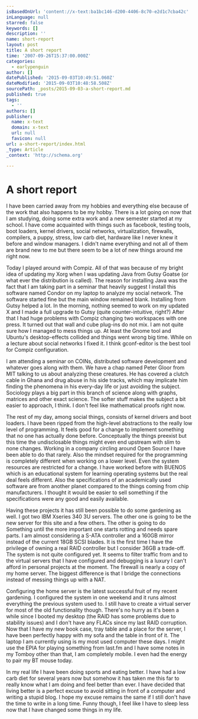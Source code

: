 ```yaml
---
isBasedOnUrl: 'content://x-text:ba1bc146-d200-4406-8c70-e2d1c7cba42c'
inLanguage: null
starred: false
keywords: []
description: ''
name: short-report
layout: post
title: A short report
time: '2007-09-26T15:37:00.000Z'
categories:
  - earlypenguin
author: []
datePublished: '2015-09-03T10:49:51.060Z'
dateModified: '2015-09-03T10:48:58.508Z'
sourcePath: _posts/2015-09-03-a-short-report.md
published: true
tags:
  - ''
authors: []
publisher:
  name: x-text
  domain: x-text
  url: null
  favicon: null
url: a-short-report/index.html
_type: Article
_context: 'http://schema.org'

---
```

# A short report

I have been carried away from my hobbies and everything else because 
of the work that also happens to be my hobby. There is a lot going on 
now that I am studying, doing some extra work and a new semester 
started at my school. I have come acquainted with things such as 
facebook, testing tools, boot loaders, kernel drivers, social 
networks, virtualization, firewalls, compilers, a puppy, stress, low 
carb diet, hardware like I never knew it before and window managers. 
I didn't name everything and not all of them are brand new to me but 
there seem to be a lot of new things around me right now.

Today I played around with Compiz. All of that was because of my 
bright idea of updating my Xorg when I was updating Java from Gutsy 
Goatse (or what ever the distribution is called). The reason for 
installing Java was the fact that I am taking part in a seminar that 
heavily suggest I install this software named Condor on my laptop to 
analyze my social network. The software started fine but the main 
window remained blank. Installing from Gutsy helped a lot. In the 
morning, nothing seemed to work on my updated X and I made a full 
upgrade to Gutsy (quite counter-intuitive, right?) After that I had 
huge problems with Compiz changing two workspaces with one press. It 
turned out that wall and cube plug-ins do not mix. I am not quite 
sure how I managed to mess things up. At least the Gnome tool and 
Ubuntu's desktop-effects collided and things went wrong big time. 
While on a lecture about social networks I fixed it. I think 
gconf-editor is the best tool for Compiz configuration.

I am attending a seminar on COINs, distributed software development
and whatever goes along with them. We have a chap named Peter Gloor
from MIT talking to us about analyzing these creatures. He has
covered a clutch cable in Ghana and drug abuse in his side tracks,
which may implicate him finding the phenomena in his every-day life
or just avoiding the subject. Sociology plays a big part in this
branch of science along with graphs, matrices and other exact
science. The softer stuff makes the subject a bit easier to approach,
I think. I don't feel like mathematical proofs right now.

The rest of my day, among social things, consists of kernel drivers
and boot loaders. I have been ripped from the high-level abstractions
to the really low level of programming. It feels good for a change to 
implement something that no one has actually done before.
Conceptually the things preexist but this time the undisclosable 
things might even end upstream with slim to none changes. Working in 
a company circling around Open Source I have been able to do that 
rarely. Also the mindset required for the programming is completely 
different when working on a lower level. Even the system resources 
are restricted for a change. I have worked before with BUENOS which 
is an educational system for learning operating systems but the real 
deal feels different. Also the specifications of an academically used 
software are from another planet compared to the things coming from 
chip manufacturers. I thought it would be easier to sell something if 
the specifications were any good and easily available.

Having these projects it has still been possible to do some 
gardening as well. I got two IBM Xseries 340 3U servers. The other 
one is going to be the new server for this site and a few others. The 
other is going to do Something until the more important one starts 
rotting and needs spare parts. I am almost considering a S-ATA 
controller and a 160GB mirror instead of the current 18GB SCSI 
blades. It is the first time I have the privilege of owning a real 
RAID controller but I consider 36GB a trade-off. The system is not 
quite configured yet. It seems to filter traffic from and to the 
virtual servers that I have configured and debugging is a luxury I 
can't afford in personal projects at the moment. The firewall is 
nearly a copy of my home server. The biggest difference is that I 
bridge the connections instead of messing things up with a NAT.

Configuring the home server is the latest successful fruit of 
my recent gardening. I configured the system in one weekend and it 
runs almost everything the previous system used to. I still have to 
create a virtual server for most of the old functionality though. 
There's no hurry as it's been a while since I booted my desktop (the 
RAID has some problems due to stability issues) and I don't have any 
FLACs since my last RAID corruption. Now that I have my new book 
case, tray table and a place for the server, I have been perfectly 
happy with my sofa and the table in front of it. The laptop I am 
currently using is my most used computer these days. I might use the 
EPIA for playing something from last.fm and I have some notes in my 
Tomboy other than that, I am completely mobile. I even had the energy 
to pair my BT mouse today.

In my real life I have been doing sports and eating better. I have
had a low carb diet for several years now but somehow it has taken me
this far to really know what I am doing and feel better than ever. I
have decided that living better is a perfect excuse to avoid sitting
in front of a computer and writing a stupid blog. I hope my excuse
remains the same if I still don't have the time to write in a long
time. Funny though, I feel like I have to sleep less now that I have
changed some things in my life.